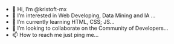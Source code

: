- 👋 Hi, I’m @kristoft-mx
- 👀 I’m interested in Web Developing, Data Mining and IA ...
- 🌱 I’m currently learning HTML, CSS; JS...
- 💞️ I’m looking to collaborate on the Community of Developers...
- 📫 How to reach me just ping me...

<!---
kristoft-mx/kristoft-mx is a ✨ special ✨ repository because its `README.md` (this file) appears on your GitHub profile.
You can click the Preview link to take a look at your changes.
--->
